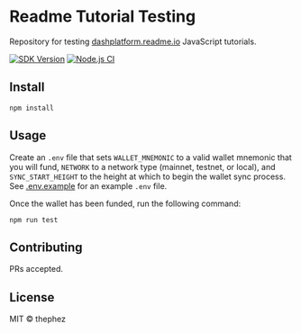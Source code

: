 # Readme Tutorial Testing

Repository for testing [dashplatform.readme.io](https://dashplatform.readme.io/docs/tutorials-introduction) JavaScript tutorials.

[![SDK Version](https://img.shields.io/github/package-json/dependency-version/thephez/readme-tutorial-testing/dash)](https://github.com/thephez/readme-tutorial-testing/blob/main/package.json)
[![Node.js CI](https://github.com/thephez/readme-tutorial-testing/workflows/Node.js%20CI/badge.svg)](https://github.com/thephez/readme-tutorial-testing/actions?query=workflow%3A%22Node.js+CI%22)

## Install

```
npm install
```

## Usage

Create an `.env` file that sets `WALLET_MNEMONIC` to a valid wallet mnemonic that you will fund,
`NETWORK` to a network type (mainnet, testnet, or local), and `SYNC_START_HEIGHT` to the height at
which to begin the wallet sync process. See [.env.example](./.env.example) for an example `.env`
file.

Once the wallet has been funded, run the following command:

``` shell
npm run test
```

## Contributing

PRs accepted.

## License

MIT © thephez